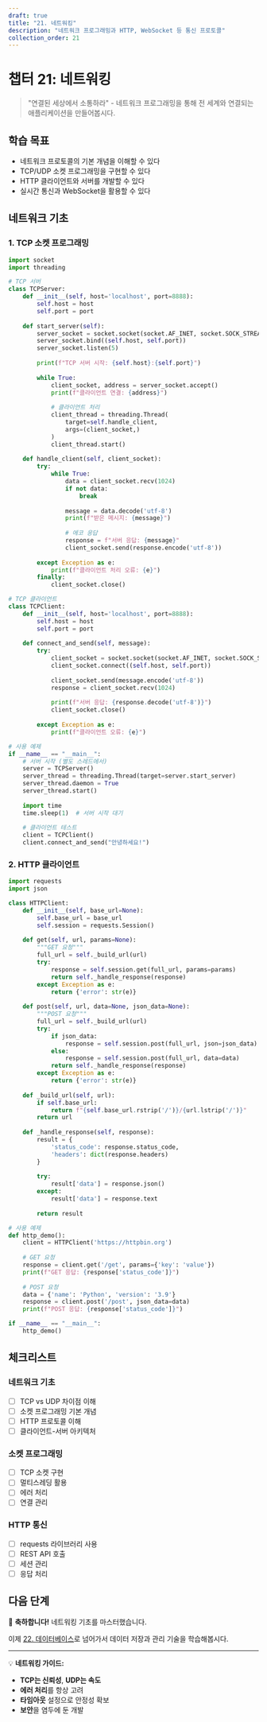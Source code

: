 ```yaml
---
draft: true
title: "21. 네트워킹"
description: "네트워크 프로그래밍과 HTTP, WebSocket 등 통신 프로토콜"
collection_order: 21
---
```


# 챕터 21: 네트워킹

> "연결된 세상에서 소통하라" - 네트워크 프로그래밍을 통해 전 세계와 연결되는 애플리케이션을 만들어봅시다.

## 학습 목표
- 네트워크 프로토콜의 기본 개념을 이해할 수 있다
- TCP/UDP 소켓 프로그래밍을 구현할 수 있다
- HTTP 클라이언트와 서버를 개발할 수 있다
- 실시간 통신과 WebSocket을 활용할 수 있다

## 네트워크 기초

### 1. TCP 소켓 프로그래밍

```python
import socket
import threading

# TCP 서버
class TCPServer:
    def __init__(self, host='localhost', port=8888):
        self.host = host
        self.port = port
        
    def start_server(self):
        server_socket = socket.socket(socket.AF_INET, socket.SOCK_STREAM)
        server_socket.bind((self.host, self.port))
        server_socket.listen(5)
        
        print(f"TCP 서버 시작: {self.host}:{self.port}")
        
        while True:
            client_socket, address = server_socket.accept()
            print(f"클라이언트 연결: {address}")
            
            # 클라이언트 처리
            client_thread = threading.Thread(
                target=self.handle_client, 
                args=(client_socket,)
            )
            client_thread.start()
    
    def handle_client(self, client_socket):
        try:
            while True:
                data = client_socket.recv(1024)
                if not data:
                    break
                    
                message = data.decode('utf-8')
                print(f"받은 메시지: {message}")
                
                # 에코 응답
                response = f"서버 응답: {message}"
                client_socket.send(response.encode('utf-8'))
                
        except Exception as e:
            print(f"클라이언트 처리 오류: {e}")
        finally:
            client_socket.close()

# TCP 클라이언트
class TCPClient:
    def __init__(self, host='localhost', port=8888):
        self.host = host
        self.port = port
        
    def connect_and_send(self, message):
        try:
            client_socket = socket.socket(socket.AF_INET, socket.SOCK_STREAM)
            client_socket.connect((self.host, self.port))
            
            client_socket.send(message.encode('utf-8'))
            response = client_socket.recv(1024)
            
            print(f"서버 응답: {response.decode('utf-8')}")
            client_socket.close()
            
        except Exception as e:
            print(f"클라이언트 오류: {e}")

# 사용 예제
if __name__ == "__main__":
    # 서버 시작 (별도 스레드에서)
    server = TCPServer()
    server_thread = threading.Thread(target=server.start_server)
    server_thread.daemon = True
    server_thread.start()
    
    import time
    time.sleep(1)  # 서버 시작 대기
    
    # 클라이언트 테스트
    client = TCPClient()
    client.connect_and_send("안녕하세요!")
```

### 2. HTTP 클라이언트

```python
import requests
import json

class HTTPClient:
    def __init__(self, base_url=None):
        self.base_url = base_url
        self.session = requests.Session()
    
    def get(self, url, params=None):
        """GET 요청"""
        full_url = self._build_url(url)
        try:
            response = self.session.get(full_url, params=params)
            return self._handle_response(response)
        except Exception as e:
            return {'error': str(e)}
    
    def post(self, url, data=None, json_data=None):
        """POST 요청"""
        full_url = self._build_url(url)
        try:
            if json_data:
                response = self.session.post(full_url, json=json_data)
            else:
                response = self.session.post(full_url, data=data)
            return self._handle_response(response)
        except Exception as e:
            return {'error': str(e)}
    
    def _build_url(self, url):
        if self.base_url:
            return f"{self.base_url.rstrip('/')}/{url.lstrip('/')}"
        return url
    
    def _handle_response(self, response):
        result = {
            'status_code': response.status_code,
            'headers': dict(response.headers)
        }
        
        try:
            result['data'] = response.json()
        except:
            result['data'] = response.text
            
        return result

# 사용 예제
def http_demo():
    client = HTTPClient('https://httpbin.org')
    
    # GET 요청
    response = client.get('/get', params={'key': 'value'})
    print(f"GET 응답: {response['status_code']}")
    
    # POST 요청
    data = {'name': 'Python', 'version': '3.9'}
    response = client.post('/post', json_data=data)
    print(f"POST 응답: {response['status_code']}")

if __name__ == "__main__":
    http_demo()
```

## 체크리스트

### 네트워크 기초
- [ ] TCP vs UDP 차이점 이해
- [ ] 소켓 프로그래밍 기본 개념
- [ ] HTTP 프로토콜 이해
- [ ] 클라이언트-서버 아키텍처

### 소켓 프로그래밍
- [ ] TCP 소켓 구현
- [ ] 멀티스레딩 활용
- [ ] 에러 처리
- [ ] 연결 관리

### HTTP 통신
- [ ] requests 라이브러리 사용
- [ ] REST API 호출
- [ ] 세션 관리
- [ ] 응답 처리

## 다음 단계

🎉 **축하합니다!** 네트워킹 기초를 마스터했습니다.

이제 [22. 데이터베이스](../22_database/)로 넘어가서 데이터 저장과 관리 기술을 학습해봅시다.

---

💡 **네트워킹 가이드:**
- **TCP는 신뢰성**, **UDP는 속도**
- **에러 처리**를 항상 고려
- **타임아웃** 설정으로 안정성 확보
- **보안**을 염두에 둔 개발 
